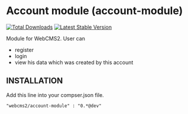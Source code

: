 Account module (account-module)
===============================

[![Total Downloads](https://poser.pugx.org/webcms2/account-module/downloads.png)](https://packagist.org/packages/webcms2/account-module)
[![Latest Stable Version](https://poser.pugx.org/webcms2/account-module/v/stable.png)](https://github.com/webcms2/account-module/releases)

Module for WebCMS2. User can 
- register
- login 
- view his data which was created by this account


INSTALLATION
-----------

Add this line into your compser.json file.

```
"webcms2/account-module" : "0.*@dev"
```
